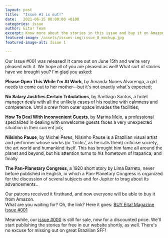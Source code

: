 ```yaml
---
layout: post
title:  "Issue #1 is out!"
date:   2021-06-15 00:00:00 +0100
categories: issue
author: Eita! Team
excerpt: Know more about the stories in this issue and buy it on Amazon! 
featured-image: /assets/issues-img/issue_0_mockup.jpg
featured-image-alt: Issue 1

---
```


Our Issue #001 was released! It came out on June 15th and we're very pleased with it. We hope all of you are pleased as well!
What sort of stories have we brought you? I'm glad you asked:

**Please Open This While I'm At Work**, by Amanda Nunes Alvarenga, a girl needs to come out to her mother—but it's not exactly what's expected;

**No Salary Justifies Certain Tribulations**, by Santiago Santos, a hotel manager deals with all the unlikely cases of his routine with calmness and competence. Until a crew from outer space invades the facilities;

**How To Deal With Inconvenient Guests**, by Marina Melo, a professional specialized in dealing with unwelcome guests faces a very unexpected situation in their current job;

**Nilsinho Pause**, by Michel Peres, Nilsinho Pause is a Brazilian visual artist and performer whose works (or 'tricks', as he calls them) criticise society, the art world and humankind itself. This has brought him fame all around the planet and beyond, but his attention turns to his hometown of Itaparica; and finally

**The Pan-Planetary Congress**, a 1920 short story by Lima Barreto, never before published in English, in which a Pan-Planetary Congress is organized for the discussion of several subjects and for Jupiter to brag about its advancements..

Our patrons received it firsthand, and now everyone will be able to buy it from Amazon.  
What are you waiting for? Oh, the link? Here it goes: <a href="https://www.amazon.com/dp/B096J1FYXK">BUY Eita! Magazine Issue #001</a>  
  
Meanwhile, our <a href="https://amzn.to/3pepXM8">issue #000</a> is still for sale, now for a discounted price. 
We'll start publishing the stories for free in our website shortly, as well. 
There's no excuse for missing out on great Brazilian SFF!
